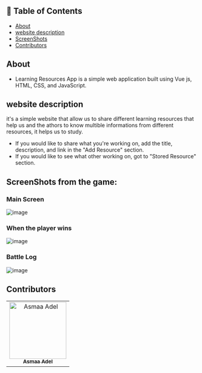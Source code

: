 ## 📝 Table of Contents

- [About](#about)
- [website description](#website-description)
- [ScreenShots](#screen-shots)
- [Contributors](#Contributors)

## About <a name = "about"></a>
- Learning Resources App is a simple web application built using Vue js, HTML, CSS, and JavaScript.

## website description <a name = "website-description"></a>

it's a simple website that allow us to share different learning resources that help us and the athors to know multible informations from different resources, it helps us to study.
- If you would like to share what you're working on, add the title, description, and link in the "Add Resource" section.
- If you would like to see what other working on, got to "Stored Resource" section.

 ## ScreenShots from the game: <a name = "screen-shots"></a>
<h3 align='left'>Main Screen</h3>

 ![image](https://user-images.githubusercontent.com/88618793/182143193-b4fb1d94-b311-45d4-85bc-a0961976620c.png)

 <h3 align='left'>When the player wins</h3>

![image](https://user-images.githubusercontent.com/88618793/182144298-4540fb25-151a-49aa-aff4-a6e3d156d9c1.png)

<h3 align='left'>Battle Log</h3>

![image](https://user-images.githubusercontent.com/88618793/182144110-475b7291-268d-4e66-ab6d-fba1075e89f2.png)
## Contributors <a name = "Contributors"></a>

<table>
  <tr>
    <td align="center">
    <a href="https://github.com/asmaaadel0" target="_black">
    <img src="https://avatars.githubusercontent.com/u/88618793?s=400&u=886a14dc5ef5c205a8e51942efe9665ed8fd4717&v=4" width="150px;" alt="Asmaa Adel"/>
    <br />
    <sub><b>Asmaa Adel</b></sub></a>
    
  </tr>
 </table>



